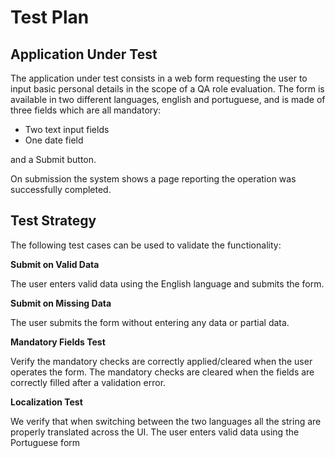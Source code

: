 # Test Plan

## Application Under Test
The application under test consists in a web form requesting the user to input basic personal details in the scope of a QA role evaluation.
The form is available in two different languages, english and portuguese, and is made of three fields which are all mandatory:

- Two text input fields
- One date field

and a Submit button.

On submission the system shows a page reporting the operation was successfully completed.

## Test Strategy

The following test cases can be used to validate the functionality:

**Submit on Valid Data**

The user enters valid data using the English language and submits the form.

**Submit on Missing Data**

The user submits the form without entering any data or partial data.

**Mandatory Fields Test**

Verify the mandatory checks are correctly applied/cleared when the user operates the form.
The mandatory checks are cleared when the fields are correctly filled after a validation error.

**Localization Test**

We verify that when switching between the two languages all the string are properly translated across the UI.
The user enters valid data using the Portuguese form


